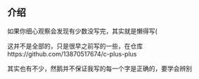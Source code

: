 ## 介绍

如果你细心观察会发现有少数没写完，其实就是懒得写(

这并不是全部的，只是很早之前写的一些，在仓库https://github.com/13870517674/c-plus-plus

其实也有不少，然鹅并不保证我写的每一个字是正确的，要学会辨别
